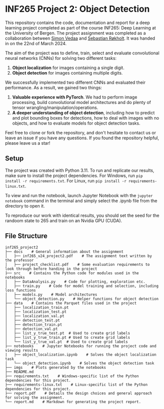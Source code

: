 # INF265 Project 2: Object Detection

This repository contains the code, documentation and report for a deep learning project completed as part of the course INF265: Deep Learning at the University of Bergen. 
The project assignment was completed as a collaboration between [Simon Vedaa](https://github.com/simsam8) and [Sebastian Røkholt](https://github.com/SebastianRokholt). It was handed in on the 22nd of March 2024. 

The aim of the project was to define, train, select and evaluate convolutional neural networks (CNNs) for solving two different tasks: </br> 
1. **Object localization** for images containing a single digit.
2. **Object detection** for images containing multiple digits.

We successfully implemented two different CNNs and evaluated their performance. As a result, we gained two things: 
  1. **Valuable experience with PyTorch**. We had to perform image processing, build convolutional model architectures and do plenty of tensor wrangling/manipulation/operations. 
  2. **A deeper understanding of object detection**, including how to predict and plot bounding boxes for detections, how to deal with images with no objects, and how to evaluate models for object detection tasks.

Feel free to clone or fork the repository, and don't hesitate to contact us or leave an issue if you have any questions. 
If you found the repository helpful, please leave us a star! 

## Setup

The project was created with Python 3.11. To run and replicate our results, make sure to install the project dependencies. 
For Windows, run `pip install -r requirements.txt`.
For Linux, run `pip install -r requirements-linux.txt`.

To view and run the notebook, launch Jupyter Notebook with the `jupyter notebook` command in the terminal and simply select the .ipynb file from the directory to open it.

To reproduce our work with identical results, you should set the seed for the randoom state to 265 and train on an Nvidia GPU (CUDA).

## File Structure

```
inf265_project2
├── docs    # General information about the assignment
│   ├── inf265_v24_project2.pdf    # The assignment text written by the professor
│   ├── project_checklist.pdf    # Some evaluation requirements to look through before handing in the project
├── src    # Contains the Python code for modules used in the notebooks
│   ├── DataAnalysis.py    # Code for plotting, exploration etc. 
│   ├── train.py    # Code for model training and selection, including loss functions
│   ├── models.py    # Model architectures
│   └── object_detection.py    # Helper functions for object detection
├── data    # Contains the Parquet files used in the project
│   ├── localization_train.pt
│   ├── localization_test.pt
│   ├── localization_val.pt
│   ├── detection_test.pt
│   ├── detection_train.pt
│   ├── detection_val.pt
│   ├── list_y_true_test.pt  # Used to create grid labels
│   ├── list_y_true_train.pt # Used to create grid labels
│   └── list_y_true_val.pt  # Used to create grid labels
├── notebooks    # Jupyter Notebooks for running the project code and viewing results
|   ├── object_localization.ipynb    # Solves the object localization task
│   └── object_detection.ipynb    # Solves the object detection task
├── imgs    # Plots generated by the notebooks
├── README.md 
├── requirements.txt    # Windows-specific list of the Python dependencies for this project. 
├── requirements-linux.txt    # Linux-specific list of the Python dependencies for this project. 
├── report.pdf    # Details the design choices and general approach for solving the assignment.
└── report.md    # Markdown for generating the project report.
```